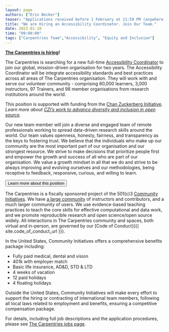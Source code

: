 ```yaml
---
layout: page
authors: ["Erin Becker"]
teaser: "Applications received before 1 February at 11:59 PM (anywhere on earth) will receive full consideration."
title: "We are Hiring an Accessibility Coordinator. Join Our Team."
date: 2022-01-18
time: "09:00:00"
tags: ["Carpentries Team","Accessibility", "Equity and Inclusion"]
---
```


**[The Carpentries is hiring](https://carpentries.org/jobs/)!**

The Carpentries is searching for a new full-time [Accessibility Coordinator](https://carpentries.org/accessibility-coordinator/) to join our global, mission-driven organisation for two years. The Accessibility Coordinator will be integrate accessibility standards and best practices across all areas of The Carpentries organisation. They will work with and serve our volunteer community - comprising 60,000 learners, 3,000 instructors, 97 Trainers, and 98 member organisations from research institutions around the world.

This position is supported with funding from the [Chan Zuckerberg Initiative](https://chanzuckerberg.com/).
*Learn more about [CZI’s work to advance diversity and inclusion in open source](https://cziscience.medium.com/advancing-diversity-and-inclusion-in-scientific-open-source-eaabe6a5488b).*

Our new team member will join a diverse and engaged team of remote professionals working to spread data-driven research skills around the world. Our team values openness, honesty, fairness, and transparency as the keys to fostering trust. We believe that the individuals who make up our community are the most important part of our organisation and our strongest resource. We strive to make decisions that prioritize people first and empower the growth and success of all who are part of our organisation. We value a growth mindset in all that we do and strive to be always improving and evolving ourselves and our methodologies, being receptive to feedback, responsive, curious, and willing to learn.

<a href="/accessibility-coordinator/">
        <button class="btn">
          Learn more about this position
        </button>
</a>

The Carpentries is a fiscally sponsored project of the 501(c)3 [Community Initiatives](http://communityin.org/). We have [a large community](https://carpentries.org/instructors-map/) of instructors and contributors, and a much larger community of users. We use evidence-based teaching practices to teach the core skills for effective computational and data work, and we promote reproducible research and open science/open source widely. All interactions in The Carpentries community and spaces, both
virtual and in-person, are governed by our
[Code of Conduct]({{ site.code_of_conduct_url }}).

In the United States, Community Initiatives offers a comprehensive benefits package including:
- Fully paid medical, dental and vision
- 401k with employer match
- Basic life insurance, AD&D, STD & LTD
- 4 weeks of vacation
- 12 paid holidays
- 4 floating holidays

Outside the United States, Community Initiatives will make every effort to support the hiring or contracting of international team members, following all local laws related to employment and benefits, ensuring a competitive compensation package.

For details, including full job descriptions and the application procedures, please see [The Carpentries jobs page](https://carpentries.org/jobs/).
